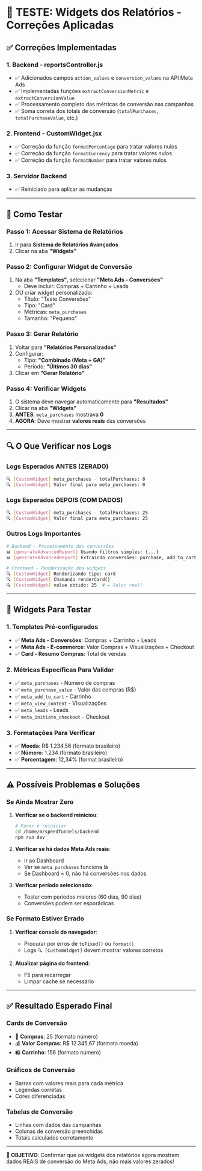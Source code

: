 # 🧪 TESTE: Widgets dos Relatórios - Correções Aplicadas

## ✅ **Correções Implementadas**

### **1. Backend - reportsController.js**
- ✅ Adicionados campos `action_values` e `conversion_values` na API Meta Ads
- ✅ Implementadas funções `extractConversionMetric` e `extractConversionValue`
- ✅ Processamento completo das métricas de conversão nas campanhas
- ✅ Soma correta dos totais de conversão (`totalPurchases`, `totalPurchaseValue`, etc.)

### **2. Frontend - CustomWidget.jsx**
- ✅ Correção da função `formatPercentage` para tratar valores nulos
- ✅ Correção da função `formatCurrency` para tratar valores nulos
- ✅ Correção da função `formatNumber` para tratar valores nulos

### **3. Servidor Backend**
- ✅ Reiniciado para aplicar as mudanças

---

## 🧪 **Como Testar**

### **Passo 1: Acessar Sistema de Relatórios**
1. Ir para **Sistema de Relatórios Avançados**
2. Clicar na aba **"Widgets"**

### **Passo 2: Configurar Widget de Conversão**
1. Na aba **"Templates"**, selecionar **"Meta Ads - Conversões"**
   - Deve incluir: Compras + Carrinho + Leads
2. OU criar widget personalizado:
   - Título: "Teste Conversões"
   - Tipo: "Card"
   - Métricas: `meta_purchases`
   - Tamanho: "Pequeno"

### **Passo 3: Gerar Relatório**
1. Voltar para **"Relatórios Personalizados"**
2. Configurar:
   - Tipo: **"Combinado (Meta + GA)"**
   - Período: **"Últimos 30 dias"**
3. Clicar em **"Gerar Relatório"**

### **Passo 4: Verificar Widgets**
1. O sistema deve navegar automaticamente para **"Resultados"**
2. Clicar na aba **"Widgets"**
3. **ANTES**: `meta_purchases` mostrava **0**
4. **AGORA**: Deve mostrar **valores reais** das conversões

---

## 🔍 **O Que Verificar nos Logs**

### **Logs Esperados ANTES (ZERADO)**
```bash
🔍 [CustomWidget] meta_purchases - totalPurchases: 0
🔍 [CustomWidget] Valor final para meta_purchases: 0
```

### **Logs Esperados DEPOIS (COM DADOS)**
```bash
🔍 [CustomWidget] meta_purchases - totalPurchases: 25
🔍 [CustomWidget] Valor final para meta_purchases: 25
```

### **Outros Logs Importantes**
```bash
# Backend - Processamento das conversões
📊 [generateAdvancedReport] Usando filtros simples: {...}
📊 [generateAdvancedReport] Extraindo conversões: purchase, add_to_cart, lead

# Frontend - Renderização dos widgets
🔍 [CustomWidget] Renderizando tipo: card
🔍 [CustomWidget] Chamando renderCard()
🔍 [CustomWidget] value obtido: 25  # ← Valor real!
```

---

## 🎯 **Widgets Para Testar**

### **1. Templates Pré-configurados**
- ✅ **Meta Ads - Conversões**: Compras + Carrinho + Leads
- ✅ **Meta Ads - E-commerce**: Valor Compras + Visualizações + Checkout
- ✅ **Card - Resumo Compras**: Total de vendas

### **2. Métricas Específicas Para Validar**
- ✅ `meta_purchases` - Número de compras
- ✅ `meta_purchase_value` - Valor das compras (R$)
- ✅ `meta_add_to_cart` - Carrinho
- ✅ `meta_view_content` - Visualizações
- ✅ `meta_leads` - Leads
- ✅ `meta_initiate_checkout` - Checkout

### **3. Formatações Para Verificar**
- ✅ **Moeda**: R$ 1.234,56 (formato brasileiro)
- ✅ **Número**: 1.234 (formato brasileiro)
- ✅ **Porcentagem**: 12,34% (format brasileiro)

---

## ⚠️ **Possíveis Problemas e Soluções**

### **Se Ainda Mostrar Zero**
1. **Verificar se o backend reiniciou**:
   ```bash
   # Parar e reiniciar
   cd /home/m/speedfunnels/backend
   npm run dev
   ```

2. **Verificar se há dados Meta Ads reais**:
   - Ir ao Dashboard
   - Ver se `meta_purchases` funciona lá
   - Se Dashboard = 0, não há conversões nos dados

3. **Verificar período selecionado**:
   - Testar com períodos maiores (60 dias, 90 dias)
   - Conversões podem ser esporádicas

### **Se Formato Estiver Errado**
1. **Verificar console do navegador**:
   - Procurar por erros de `toFixed()` ou `format()`
   - Logs `🔍 [CustomWidget]` devem mostrar valores corretos

2. **Atualizar página do frontend**:
   - F5 para recarregar
   - Limpar cache se necessário

---

## ✅ **Resultado Esperado Final**

### **Cards de Conversão**
- 🛒 **Compras**: 25 (formato número)
- 💰 **Valor Compras**: R$ 12.345,67 (formato moeda)
- 🛍️ **Carrinho**: 156 (formato número)

### **Gráficos de Conversão**
- Barras com valores reais para cada métrica
- Legendas corretas
- Cores diferenciadas

### **Tabelas de Conversão**
- Linhas com dados das campanhas
- Colunas de conversão preenchidas
- Totais calculados corretamente

---

**🎯 OBJETIVO**: Confirmar que os widgets dos relatórios agora mostram dados REAIS de conversão do Meta Ads, não mais valores zerados! 
